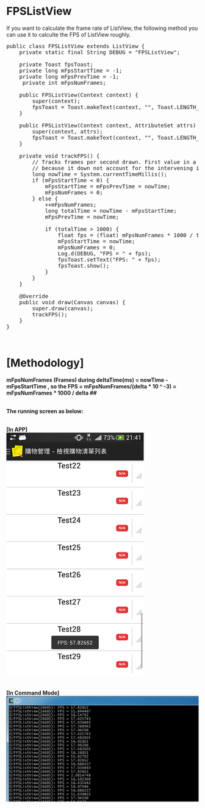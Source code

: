 # FPSListView

If you want to calculate the frame rate of ListView, the following method you can use it to calculte the FPS of ListView
roughly.

<pre>
public class FPSListView extends ListView {
    private static final String DEBUG = "FPSListView";

    private Toast fpsToast;
    private long mFpsStartTime = -1;
    private long mFpsPrevTime = -1;
     private int mFpsNumFrames;

    public FPSListView(Context context) {
        super(context);
        fpsToast = Toast.makeText(context, "", Toast.LENGTH_SHORT);
    }

    public FPSListView(Context context, AttributeSet attrs) {
        super(context, attrs);
        fpsToast = Toast.makeText(context, "", Toast.LENGTH_SHORT);
    }

    private void trackFPS() {
        // Tracks frames per second drawn. First value in a series of draws may be bogus
        // because it down not account for the intervening idle time
        long nowTime = System.currentTimeMillis();
        if (mFpsStartTime < 0) {
            mFpsStartTime = mFpsPrevTime = nowTime;
            mFpsNumFrames = 0;
        } else {
            ++mFpsNumFrames;
            long totalTime = nowTime - mFpsStartTime;
            mFpsPrevTime = nowTime;

            if (totalTime > 1000) {
                float fps = (float) mFpsNumFrames * 1000 / totalTime;
                mFpsStartTime = nowTime;
                mFpsNumFrames = 0;
                Log.d(DEBUG, "FPS = " + fps);
                fpsToast.setText("FPS: " + fps);
                fpsToast.show();
            }
        }
    }

    @Override
    public void draw(Canvas canvas) {
        super.draw(canvas);
        trackFPS();
    }
}
</pre>

<br/> <H1>[Methodology]</H1>

<b> mFpsNumFrames (Frames) during deltaTime(ms) = nowTime - mFpsStartTime , so the FPS = mFpsNumFrames/(delta * 10 ^ -3) = mFpsNumFrames * 1000 / delta ##<b/> 

<br/>
<b>The running screen as below:<b/><br/>

<br>[In APP]<br/>
![image](https://github.com/YomiRY/FPSListView/blob/master/image-folder/fps-2.png)

<br>[In Command Mode]<br/>
![image](https://github.com/YomiRY/FPSListView/blob/master/image-folder/fps-1.png)


